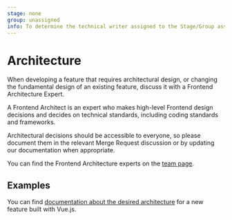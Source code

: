 ```yaml
---
stage: none
group: unassigned
info: To determine the technical writer assigned to the Stage/Group associated with this page, see https://about.gitlab.com/handbook/engineering/ux/technical-writing/#assignments
---
```


# Architecture

When developing a feature that requires architectural design, or changing the fundamental design of an existing feature, discuss it with a Frontend Architecture Expert.

A Frontend Architect is an expert who makes high-level Frontend design decisions
and decides on technical standards, including coding standards and frameworks.

Architectural decisions should be accessible to everyone, so please document
them in the relevant Merge Request discussion or by updating our documentation
when appropriate.

You can find the Frontend Architecture experts on the [team page](https://about.gitlab.com/company/team/).

## Examples

You can find [documentation about the desired architecture](vue.md) for a new
feature built with Vue.js.
